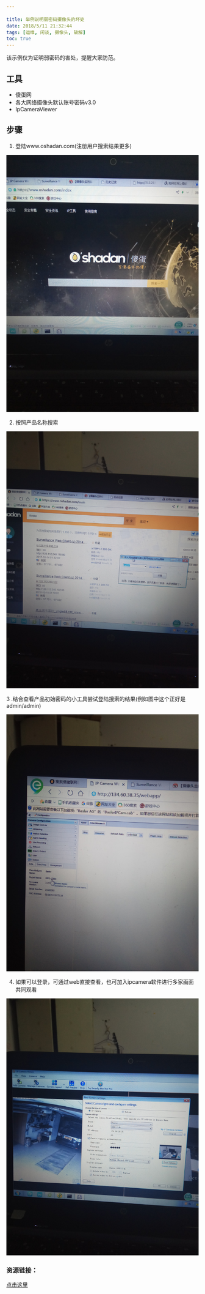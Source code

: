 ```yaml
---

title: 举例说明弱密码摄像头的坏处
date: 2018/5/11 21:32:44   
tags: [运维, 闲谈, 摄像头, 破解]
toc: true
---
```


该示例仅为证明弱密码的害处，提醒大家防范。

## 工具
+ 傻蛋网
+ 各大网络摄像头默认账号密码v3.0
+ IpCameraViewer 
 
<!--more-->

## 步骤

1. 登陆www.oshadan.com(注册用户搜索结果更多)

![img](/img/xjy/p34001.jpg)

2. 按照产品名称搜索

![img](/img/xjy/p34002.jpg)

3 .结合查看产品初始密码的小工具尝试登陆搜索的结果(例如图中这个正好是admin/admin) 

![img](/img/xjy/p34003.jpg)

4. 如果可以登录，可通过web直接查看，也可加入ipcamera软件进行多家画面共同观看

![img](/img/xjy/p34004.jpg)

### 资源链接： ### 

[点击这里](https://pan.baidu.com/share/link?shareid=2925240709&uk=3811069734 )
